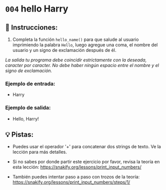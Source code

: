 # `004` hello Harry

## 📝 Instrucciones:

1. Completa la función `hello_name()` para que salude al usuario imprimiendo la palabra `Hello`, luego agregue una coma, el nombre del usuario y un signo de exclamación después de él. 

*La salida tu programa debe coincidir estrictamente con la deseada, caracter por caracter. No debe haber ningún espacio entre el nombre y el signo de exclamación.* 

### Ejemplo de entrada:

+ Harry

### Ejemplo de salida:

+ Hello, Harry!

## 💡 Pistas:

+ Puedes usar el operador '+' para concatenar dos strings de texto. Ve la lección para más detalles.

+ Si no sabes por donde partir este ejercicio por favor, revisa la teoría en esta lección:
https://snakify.org/lessons/print_input_numbers/

+ También puedes intentar paso a paso con trozos de la teoría:
https://snakify.org/lessons/print_input_numbers/steps/1/
